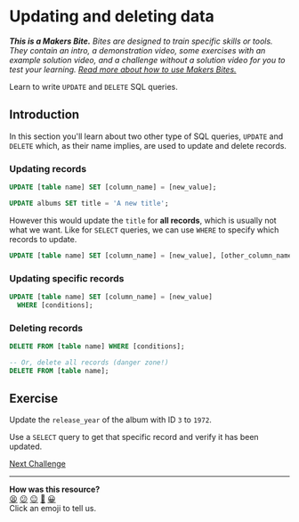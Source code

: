 # Updating and deleting data

_**This is a Makers Bite.** Bites are designed to train specific skills or
tools. They contain an intro, a demonstration video, some exercises with an
example solution video, and a challenge without a solution video for you to test
your learning. [Read more about how to use Makers
Bites.](https://github.com/makersacademy/course/blob/main/labels/bites.md)_

Learn to write `UPDATE` and `DELETE` SQL queries.

## Introduction

In this section you'll learn about two other type of SQL queries, `UPDATE` and `DELETE` which, as their name implies, are used to update and delete records.

### Updating records

```sql
UPDATE [table name] SET [column_name] = [new_value];
```

```sql
UPDATE albums SET title = 'A new title';
```

However this would update the `title` for **all records**, which is usually not what we want. Like for `SELECT` queries, we can use `WHERE` to specify which records to update. 

```sql
UPDATE [table name] SET [column_name] = [new_value], [other_column_name] = [other_new_value];
```


### Updating specific records

```sql
UPDATE [table name] SET [column_name] = [new_value]
  WHERE [conditions];
```

### Deleting records

```sql
DELETE FROM [table name] WHERE [conditions];

-- Or, delete all records (danger zone!)
DELETE FROM [table name];
```

## Exercise

Update the `release_year` of the album with ID `3` to `1972`.

Use a `SELECT` query to get that specific record and verify it has been updated.



[Next Challenge](05_creating_new_data.md)

<!-- BEGIN GENERATED SECTION DO NOT EDIT -->

---

**How was this resource?**  
[😫](https://airtable.com/shrUJ3t7KLMqVRFKR?prefill_Repository=makersacademy/databases&prefill_File=sql_bites/04_updating_and_deleting_date.md&prefill_Sentiment=😫) [😕](https://airtable.com/shrUJ3t7KLMqVRFKR?prefill_Repository=makersacademy/databases&prefill_File=sql_bites/04_updating_and_deleting_date.md&prefill_Sentiment=😕) [😐](https://airtable.com/shrUJ3t7KLMqVRFKR?prefill_Repository=makersacademy/databases&prefill_File=sql_bites/04_updating_and_deleting_date.md&prefill_Sentiment=😐) [🙂](https://airtable.com/shrUJ3t7KLMqVRFKR?prefill_Repository=makersacademy/databases&prefill_File=sql_bites/04_updating_and_deleting_date.md&prefill_Sentiment=🙂) [😀](https://airtable.com/shrUJ3t7KLMqVRFKR?prefill_Repository=makersacademy/databases&prefill_File=sql_bites/04_updating_and_deleting_date.md&prefill_Sentiment=😀)  
Click an emoji to tell us.

<!-- END GENERATED SECTION DO NOT EDIT -->
